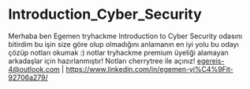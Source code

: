 # Introduction_Cyber_Security
Merhaba ben Egemen
tryhackme Introduction to Cyber Security odasını bitirdim bu işin size göre olup olmadığını anlamanın en iyi yolu bu odayı çözüp notları okumak :)
notlar tryhackme premium üyeliği alamayan arkadaşlar için hazırlanmıştır!
Notları cherrytree ile açınız!
egereis-4@outlook.com | https://www.linkedin.com/in/egemen-yi%C4%9Fit-92706a279/
